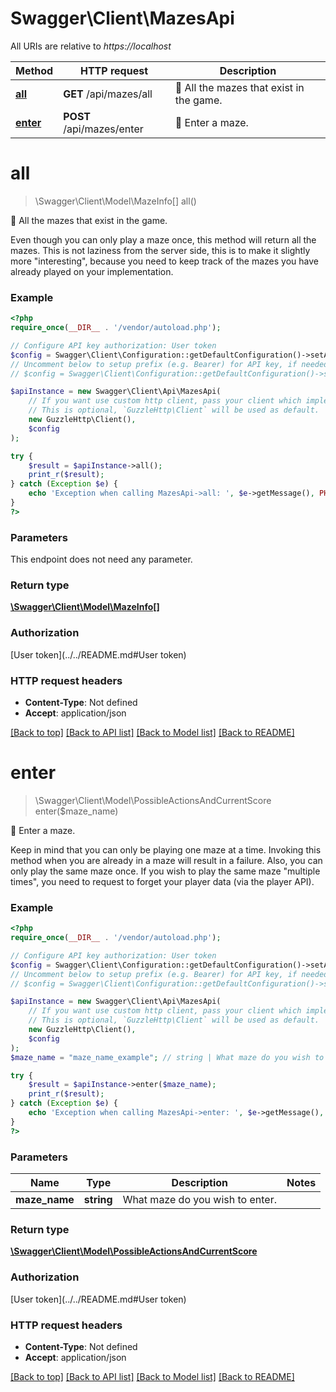 # Swagger\Client\MazesApi

All URIs are relative to *https://localhost*

Method | HTTP request | Description
------------- | ------------- | -------------
[**all**](MazesApi.md#all) | **GET** /api/mazes/all | 📜 All the mazes that exist in the game.
[**enter**](MazesApi.md#enter) | **POST** /api/mazes/enter | 🌟 Enter a maze.


# **all**
> \Swagger\Client\Model\MazeInfo[] all()

📜 All the mazes that exist in the game.

Even though you can only play a maze once, this method will return all the mazes. This is not laziness from the server side, this is to make it slightly more \"interesting\", because you need to keep track of the mazes you have already played on your implementation.

### Example
```php
<?php
require_once(__DIR__ . '/vendor/autoload.php');

// Configure API key authorization: User token
$config = Swagger\Client\Configuration::getDefaultConfiguration()->setApiKey('Authorization', 'YOUR_API_KEY');
// Uncomment below to setup prefix (e.g. Bearer) for API key, if needed
// $config = Swagger\Client\Configuration::getDefaultConfiguration()->setApiKeyPrefix('Authorization', 'Bearer');

$apiInstance = new Swagger\Client\Api\MazesApi(
    // If you want use custom http client, pass your client which implements `GuzzleHttp\ClientInterface`.
    // This is optional, `GuzzleHttp\Client` will be used as default.
    new GuzzleHttp\Client(),
    $config
);

try {
    $result = $apiInstance->all();
    print_r($result);
} catch (Exception $e) {
    echo 'Exception when calling MazesApi->all: ', $e->getMessage(), PHP_EOL;
}
?>
```

### Parameters
This endpoint does not need any parameter.

### Return type

[**\Swagger\Client\Model\MazeInfo[]**](../Model/MazeInfo.md)

### Authorization

[User token](../../README.md#User token)

### HTTP request headers

 - **Content-Type**: Not defined
 - **Accept**: application/json

[[Back to top]](#) [[Back to API list]](../../README.md#documentation-for-api-endpoints) [[Back to Model list]](../../README.md#documentation-for-models) [[Back to README]](../../README.md)

# **enter**
> \Swagger\Client\Model\PossibleActionsAndCurrentScore enter($maze_name)

🌟 Enter a maze.

Keep in mind that you can only be playing one maze at a time. Invoking this method when you are already in a maze will result in a failure. Also, you can only play the same maze once. If you wish to play the same maze \"multiple times\", you need to request to forget your player data (via the player API).

### Example
```php
<?php
require_once(__DIR__ . '/vendor/autoload.php');

// Configure API key authorization: User token
$config = Swagger\Client\Configuration::getDefaultConfiguration()->setApiKey('Authorization', 'YOUR_API_KEY');
// Uncomment below to setup prefix (e.g. Bearer) for API key, if needed
// $config = Swagger\Client\Configuration::getDefaultConfiguration()->setApiKeyPrefix('Authorization', 'Bearer');

$apiInstance = new Swagger\Client\Api\MazesApi(
    // If you want use custom http client, pass your client which implements `GuzzleHttp\ClientInterface`.
    // This is optional, `GuzzleHttp\Client` will be used as default.
    new GuzzleHttp\Client(),
    $config
);
$maze_name = "maze_name_example"; // string | What maze do you wish to enter.

try {
    $result = $apiInstance->enter($maze_name);
    print_r($result);
} catch (Exception $e) {
    echo 'Exception when calling MazesApi->enter: ', $e->getMessage(), PHP_EOL;
}
?>
```

### Parameters

Name | Type | Description  | Notes
------------- | ------------- | ------------- | -------------
 **maze_name** | **string**| What maze do you wish to enter. |

### Return type

[**\Swagger\Client\Model\PossibleActionsAndCurrentScore**](../Model/PossibleActionsAndCurrentScore.md)

### Authorization

[User token](../../README.md#User token)

### HTTP request headers

 - **Content-Type**: Not defined
 - **Accept**: application/json

[[Back to top]](#) [[Back to API list]](../../README.md#documentation-for-api-endpoints) [[Back to Model list]](../../README.md#documentation-for-models) [[Back to README]](../../README.md)

